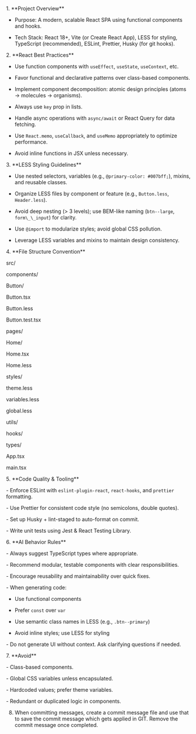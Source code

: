 1\. \*\*Project Overview\*\*

   - Purpose: A modern, scalable React SPA using functional components and hooks.

   - Tech Stack: React 18+, Vite (or Create React App), LESS for styling, TypeScript (recommended), ESLint, Prettier, Husky (for git hooks).



2\. \*\*React Best Practices\*\*

   - Use function components with `useEffect`, `useState`, `useContext`, etc.

   - Favor functional and declarative patterns over class-based components.

   - Implement component decomposition: atomic design principles (atoms → molecules → organisms).

   - Always use `key` prop in lists.

   - Handle async operations with `async/await` or React Query for data fetching.

   - Use `React.memo`, `useCallback`, and `useMemo` appropriately to optimize performance.

   - Avoid inline functions in JSX unless necessary.



3\. \*\*LESS Styling Guidelines\*\*

   - Use nested selectors, variables (e.g., `@primary-color: #007bff;`), mixins, and reusable classes.

   - Organize LESS files by component or feature (e.g., `Button.less`, `Header.less`).

   - Avoid deep nesting (> 3 levels); use BEM-like naming (`btn--large`, `form\_\_input`) for clarity.

   - Use `@import` to modularize styles; avoid global CSS pollution.

   - Leverage LESS variables and mixins to maintain design consistency.



4\. \*\*File Structure Convention\*\*

src/

components/

Button/

Button.tsx

Button.less

Button.test.tsx

pages/

Home/

Home.tsx

Home.less

styles/

theme.less

variables.less

global.less

utils/

hooks/

types/

App.tsx

main.tsx



5\. \*\*Code Quality \& Tooling\*\*

\- Enforce ESLint with `eslint-plugin-react`, `react-hooks`, and `prettier` formatting.

\- Use Prettier for consistent code style (no semicolons, double quotes).

\- Set up Husky + lint-staged to auto-format on commit.

\- Write unit tests using Jest \& React Testing Library.



6\. \*\*AI Behavior Rules\*\*

\- Always suggest TypeScript types where appropriate.

\- Recommend modular, testable components with clear responsibilities.

\- Encourage reusability and maintainability over quick fixes.

\- When generating code:

  - Use functional components

  - Prefer `const` over `var`

  - Use semantic class names in LESS (e.g., `.btn--primary`)

  - Avoid inline styles; use LESS for styling

\- Do not generate UI without context. Ask clarifying questions if needed.



7\. \*\*Avoid\*\*

\- Class-based components.

\- Global CSS variables unless encapsulated.

\- Hardcoded values; prefer theme variables.

\- Redundant or duplicated logic in components.


8. When committing messages, create a commit message file and use that to save the commit message which gets applied in GIT. Remove the commit message once completed.